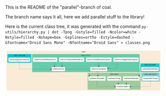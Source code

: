 This is the README of the "parallel"-branch of coal.

The branch name says it all, here we add parallel stuff to the library!

Here is the current class tree, it was generated with the command
`py-utils/hierarchy.py | dot -Tpng -Gstyle=filled -Ncolor=white -Nstyle=filled -Nshape=box -Gsplines=ortho -Estyle=dashed -Gfontname="Droid Sans Mono" -Nfontname="Droid Sans" > classes.png`

![Alt text](https://github.com/crypt3lx2k/coal/raw/parallel/classes.png)
